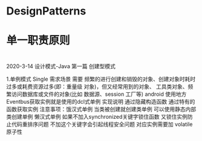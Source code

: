 # DesignPatterns
# 单一职责原则
#




2020-3-14
设计模式-Java 第一篇 创建型模式

1.单例模式 Single
    需求场景 
    需要 频繁的进行创建和销毁的对象、创建对象时耗时过多或耗费资源过多(即：重量级
         对象)，但又经常用到的对象、 工具类对象、频繁访问数据库或文件的对象(比如 数据源、session  工厂等)
     android 使用地方 Eventbus获取实例就是使用的dcl式单例
    实现说明 通过隐藏构造函数 通过特有的函数获取实例
    注意事项：饿汉式单例 当类被创建就创建类单例 可以使用静态内部类创建单例
             懒汉式单例 如果不加入synchronized关键字锁住函数 又锁住实例防止代码重排序问题 不加这个关键字会引起线程安全问题
             对应实例需要加 volatile 原子性
    

